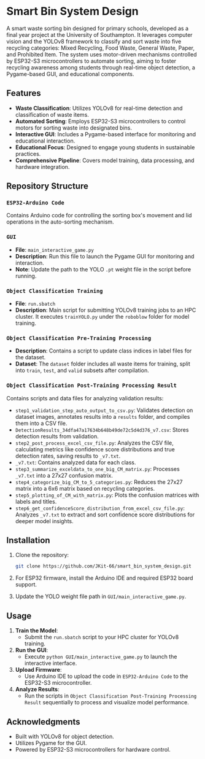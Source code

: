 # Smart Bin System Design

A smart waste sorting bin designed for primary schools, developed as a final year project at the University of Southampton. It leverages computer vision and the YOLOv8 framework to classify and sort waste into five recycling categories: Mixed Recycling, Food Waste, General Waste, Paper, and Prohibited Item. The system uses motor-driven mechanisms controlled by ESP32-S3 microcontrollers to automate sorting, aiming to foster recycling awareness among students through real-time object detection, a Pygame-based GUI, and educational components.

## Features

- **Waste Classification**: Utilizes YOLOv8 for real-time detection and classification of waste items.
- **Automated Sorting**: Employs ESP32-S3 microcontrollers to control motors for sorting waste into designated bins.
- **Interactive GUI**: Includes a Pygame-based interface for monitoring and educational interaction.
- **Educational Focus**: Designed to engage young students in sustainable practices.
- **Comprehensive Pipeline**: Covers model training, data processing, and hardware integration.

## Repository Structure

### `ESP32-Arduino Code`

Contains Arduino code for controlling the sorting box's movement and lid operations in the auto-sorting mechanism.

### `GUI`

- **File**: `main_interactive_game.py`
- **Description**: Run this file to launch the Pygame GUI for monitoring and interaction.
- **Note**: Update the path to the YOLO `.pt` weight file in the script before running.

### `Object Classification Training`

- **File**: `run.sbatch`
- **Description**: Main script for submitting YOLOv8 training jobs to an HPC cluster. It executes `trainYOLO.py` under the `roboblow` folder for model training.

### `Object Classification Pre-Training Processing`

- **Description**: Contains a script to update class indices in label files for the dataset.
- **Dataset**: The `dataset` folder includes all waste items for training, split into `train`, `test`, and `valid` subsets after compilation.

### `Object Classification Post-Training Processing Result`

Contains scripts and data files for analyzing validation results:

- `step1_validation_step_auto_output_to_csv.py`: Validates detection on dataset images, annotates results into a `results` folder, and compiles them into a CSV file.
- `DetectionResults_34dfa47a17634b648b49de72c5d4d376_v7.csv`: Stores detection results from validation.
- `step2_post_process_excel_csv_file.py`: Analyzes the CSV file, calculating metrics like confidence score distributions and true detection rates, saving results to `_v7.txt`.
- `_v7.txt`: Contains analyzed data for each class.
- `step3_summarize_exceldata_to_one_big_CM_matrix.py`: Processes `_v7.txt` into a 27x27 confusion matrix.
- `step4_categorize_big_CM_to_5_categories.py`: Reduces the 27x27 matrix into a 6x6 matrix based on recycling categories.
- `step5_plotting_of_CM_with_matrix.py`: Plots the confusion matrices with labels and titles.
- `step6_get_confidenceScore_distribution_from_excel_csv_file.py`: Analyzes `_v7.txt` to extract and sort confidence score distributions for deeper model insights.


## Installation

1. Clone the repository:

   ```bash
   git clone https://github.com/JKit-66/smart_bin_system_design.git
   ```
2. For ESP32 firmware, install the Arduino IDE and required ESP32 board support.

3. Update the YOLO weight file path in `GUI/main_interactive_game.py`.


## Usage

1. **Train the Model**:
   - Submit the `run.sbatch` script to your HPC cluster for YOLOv8 training.
2. **Run the GUI**:
   - Execute `python GUI/main_interactive_game.py` to launch the interactive interface.
3. **Upload Firmware**:
   - Use Arduino IDE to upload the code in `ESP32-Arduino Code` to the ESP32-S3 microcontroller.
4. **Analyze Results**:
   - Run the scripts in `Object Classification Post-Training Processing Result` sequentially to process and visualize model performance.


## Acknowledgments

- Built with YOLOv8 for object detection.
- Utilizes Pygame for the GUI.
- Powered by ESP32-S3 microcontrollers for hardware control.